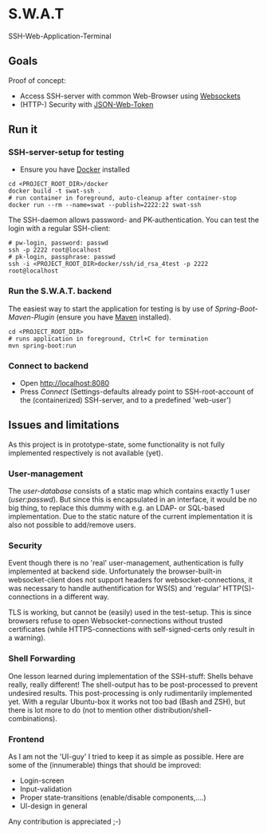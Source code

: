# S.W.A.T
SSH-Web-Application-Terminal

## Goals

Proof of concept:

- Access SSH-server with common Web-Browser using [Websockets](https://tools.ietf.org/html/rfc6455)
- (HTTP-) Security with [JSON-Web-Token](https://jwt.io/)

## Run it

### SSH-server-setup for testing
- Ensure you have [Docker](https://hub.docker.com) installed

```
cd <PROJECT_ROOT_DIR>/docker
docker build -t swat-ssh .
# run container in foreground, auto-cleanup after container-stop
docker run --rm --name=swat --publish=2222:22 swat-ssh
```
The SSH-daemon allows password- and PK-authentication. You can test the login with a regular SSH-client:
```
# pw-login, password: passwd
ssh -p 2222 root@localhost
# pk-login, passphrase: passwd
ssh -i <PROJECT_ROOT_DIR>docker/ssh/id_rsa_4test -p 2222 root@localhost

```
### Run the S.W.A.T. backend

The easiest way to start the application for testing is by use of *Spring-Boot-Maven-Plugin* (ensure you have [Maven](https://maven.apache.org) installed).

```
cd <PROJECT_ROOT_DIR>
# runs application in foreground, Ctrl+C for termination
mvn spring-boot:run
```

### Connect to backend
- Open <http://localhost:8080>
- Press *Connect* (Settings-defaults already point to SSH-root-account of the (containerized) SSH-server, and to a predefined 'web-user')

## Issues and limitations

As this project is in prototype-state, some functionality is not fully implemented respectively is not available (yet).

### User-management

The *user-database* consists of a static map which contains exactly 1 user (*user:passwd*). But since this is encapsulated in an interface, it would be no big thing, to replace this dummy with e.g. an LDAP- or SQL-based implementation. Due to the static nature of the current implementation it is also not possible to add/remove users.

### Security

Event though there is no 'real' user-management, authentication is fully implemented at backend side. Unfortunately the browser-built-in websocket-client does not support headers for websocket-connections, it was necessary to handle authentification for WS(S) and 'regular' HTTP(S)-connections in a different way.

TLS is working, but cannot be (easily) used in the test-setup. This is since browsers refuse to open Websocket-connections without trusted certificates (while HTTPS-connections with self-signed-certs only result in a warning).

### Shell Forwarding

One lesson learned during implementation of the SSH-stuff: Shells behave really, really different! The shell-output has to be post-processed to prevent undesired results. This post-processing is only rudimentarily implemented yet. With a regular Ubuntu-box it works not too bad (Bash and ZSH), but there is lot more to do (not to mention other distribution/shell-combinations).

### Frontend

As I am not the 'UI-guy' I tried to keep it as simple as possible. Here are some of the (innumerable) things that should be improved:

- Login-screen
- Input-validation
- Proper state-transitions (enable/disable components,....)
- UI-design in general

Any contribution is appreciated ;-)


